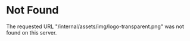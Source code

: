 # Not Found
The requested URL "/internal/assets/img/logo-transparent.png" was not found on this server.

